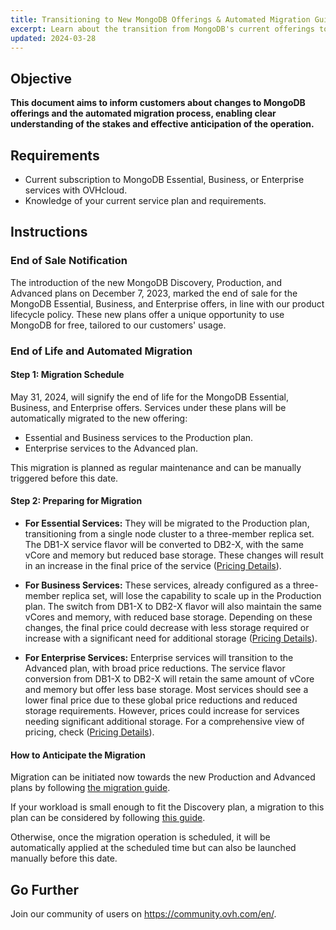 ```yaml
---
title: Transitioning to New MongoDB Offerings & Automated Migration Guide
excerpt: Learn about the transition from MongoDB's current offerings to the new plans and understand the automated migration process to effectively plan your transition.
updated: 2024-03-28
---
```


## Objective

**This document aims to inform customers about changes to MongoDB offerings and the automated migration process, enabling clear understanding of the stakes and effective anticipation of the operation.**

## Requirements

- Current subscription to MongoDB Essential, Business, or Enterprise services with OVHcloud.
- Knowledge of your current service plan and requirements.

## Instructions

### End of Sale Notification

The introduction of the new MongoDB Discovery, Production, and Advanced plans on December 7, 2023, marked the end of sale for the MongoDB Essential, Business, and Enterprise offers, in line with our product lifecycle policy. These new plans offer a unique opportunity to use MongoDB for free, tailored to our customers' usage.

### End of Life and Automated Migration

#### Step 1: Migration Schedule

May 31, 2024, will signify the end of life for the MongoDB Essential, Business, and Enterprise offers. Services under these plans will be automatically migrated to the new offering:
- Essential and Business services to the Production plan.
- Enterprise services to the Advanced plan.

This migration is planned as regular maintenance and can be manually triggered before this date.

#### Step 2: Preparing for Migration

- **For Essential Services:** They will be migrated to the Production plan, transitioning from a single node cluster to a three-member replica set. The DB1-X service flavor will be converted to DB2-X, with the same vCore and memory but reduced base storage. These changes will result in an increase in the final price of the service ([Pricing Details](https://www.ovhcloud.com/en-gb/public-cloud/prices/)).

- **For Business Services:** These services, already configured as a three-member replica set, will lose the capability to scale up in the Production plan. The switch from DB1-X to DB2-X flavor will also maintain the same vCores and memory, with reduced base storage. Depending on these changes, the final price could decrease with less storage required or increase with a significant need for additional storage ([Pricing Details](https://www.ovhcloud.com/en-gb/public-cloud/prices/)).

- **For Enterprise Services:** Enterprise services will transition to the Advanced plan, with broad price reductions. The service flavor conversion from DB1-X to DB2-X will retain the same amount of vCore and memory but offer less base storage. Most services should see a lower final price due to these global price reductions and reduced storage requirements. However, prices could increase for services needing significant additional storage. For a comprehensive view of pricing, check ([Pricing Details](https://www.ovhcloud.com/en-gb/public-cloud/prices/)).
  
#### How to Anticipate the Migration

Migration can be initiated now towards the new Production and Advanced plans by following [the migration guide](https://help.ovhcloud.com/en-gb/public-cloud/databases/mongodb/migrate-production-advanced-cli?id=kb_article_view&sysparm_article=KB0061012).

If your workload is small enough to fit the Discovery plan, a migration to this plan can be considered by following [this guide](https://help.ovhcloud.com/en-gb/public-cloud/databases/mongodb/migrate-discovery-cli?id=kb_article_view&sysparm_article=KB0060713).

Otherwise, once the migration operation is scheduled, it will be automatically applied at the scheduled time but can also be launched manually before this date.

## Go Further

Join our community of users on <https://community.ovh.com/en/>.
